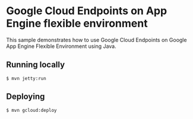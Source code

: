 # Google Cloud Endpoints on App Engine flexible environment
This sample demonstrates how to use Google Cloud Endpoints on Google App Engine Flexible Environment using Java.

## Running locally
    $ mvn jetty:run

## Deploying
    $ mvn gcloud:deploy
